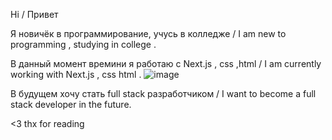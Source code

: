   Hi / Привет 
    
  Я новичёк в программирование, учусь в колледже / I am new to programming , studying in college .            
  
  В данный момент времини я работаю с Next.js , css ,html / I am currently working with Next.js , css html . ![image](https://user-images.githubusercontent.com/92443953/184135068-9f766104-b932-4ae7-b2fd-cd9bbbff3de5.png)

  
  В будущем хочу стать full stack разработчиком / I want to become a full stack developer in the future. 
  
  <3 thx for reading 
  
  
 
